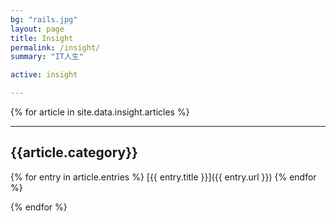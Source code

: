 ```yaml
---
bg: "rails.jpg"
layout: page
title: Insight
permalink: /insight/
summary: "IT人生"

active: insight

---
```



{% for article in site.data.insight.articles %}

---

##  {{article.category}}
{% for entry in article.entries %}
[{{ entry.title }}]({{ entry.url }})
{% endfor %}

{% endfor %}
